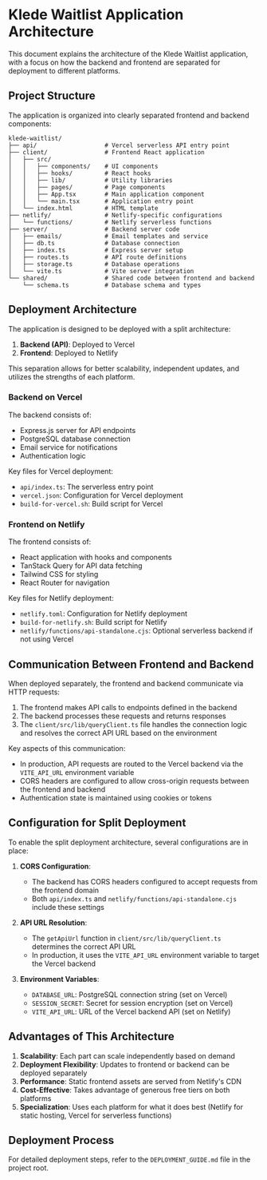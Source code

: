# Klede Waitlist Application Architecture

This document explains the architecture of the Klede Waitlist application, with a focus on how the backend and frontend are separated for deployment to different platforms.

## Project Structure

The application is organized into clearly separated frontend and backend components:

```
klede-waitlist/
├── api/                   # Vercel serverless API entry point
├── client/                # Frontend React application
│   ├── src/
│   │   ├── components/    # UI components
│   │   ├── hooks/         # React hooks
│   │   ├── lib/           # Utility libraries
│   │   ├── pages/         # Page components
│   │   ├── App.tsx        # Main application component
│   │   └── main.tsx       # Application entry point
│   └── index.html         # HTML template
├── netlify/               # Netlify-specific configurations
│   └── functions/         # Netlify serverless functions
├── server/                # Backend server code
│   ├── emails/            # Email templates and service
│   ├── db.ts              # Database connection
│   ├── index.ts           # Express server setup
│   ├── routes.ts          # API route definitions
│   ├── storage.ts         # Database operations
│   └── vite.ts            # Vite server integration
└── shared/                # Shared code between frontend and backend
    └── schema.ts          # Database schema and types
```

## Deployment Architecture

The application is designed to be deployed with a split architecture:

1. **Backend (API)**: Deployed to Vercel
2. **Frontend**: Deployed to Netlify

This separation allows for better scalability, independent updates, and utilizes the strengths of each platform.

### Backend on Vercel

The backend consists of:

- Express.js server for API endpoints
- PostgreSQL database connection
- Email service for notifications
- Authentication logic

Key files for Vercel deployment:
- `api/index.ts`: The serverless entry point
- `vercel.json`: Configuration for Vercel deployment
- `build-for-vercel.sh`: Build script for Vercel

### Frontend on Netlify

The frontend consists of:

- React application with hooks and components
- TanStack Query for API data fetching
- Tailwind CSS for styling
- React Router for navigation

Key files for Netlify deployment:
- `netlify.toml`: Configuration for Netlify deployment
- `build-for-netlify.sh`: Build script for Netlify
- `netlify/functions/api-standalone.cjs`: Optional serverless backend if not using Vercel

## Communication Between Frontend and Backend

When deployed separately, the frontend and backend communicate via HTTP requests:

1. The frontend makes API calls to endpoints defined in the backend
2. The backend processes these requests and returns responses
3. The `client/src/lib/queryClient.ts` file handles the connection logic and resolves the correct API URL based on the environment

Key aspects of this communication:

- In production, API requests are routed to the Vercel backend via the `VITE_API_URL` environment variable
- CORS headers are configured to allow cross-origin requests between the frontend and backend
- Authentication state is maintained using cookies or tokens

## Configuration for Split Deployment

To enable the split deployment architecture, several configurations are in place:

1. **CORS Configuration**: 
   - The backend has CORS headers configured to accept requests from the frontend domain
   - Both `api/index.ts` and `netlify/functions/api-standalone.cjs` include these settings

2. **API URL Resolution**:
   - The `getApiUrl` function in `client/src/lib/queryClient.ts` determines the correct API URL
   - In production, it uses the `VITE_API_URL` environment variable to target the Vercel backend

3. **Environment Variables**:
   - `DATABASE_URL`: PostgreSQL connection string (set on Vercel)
   - `SESSION_SECRET`: Secret for session encryption (set on Vercel)
   - `VITE_API_URL`: URL of the Vercel backend API (set on Netlify)

## Advantages of This Architecture

1. **Scalability**: Each part can scale independently based on demand
2. **Deployment Flexibility**: Updates to frontend or backend can be deployed separately
3. **Performance**: Static frontend assets are served from Netlify's CDN
4. **Cost-Effective**: Takes advantage of generous free tiers on both platforms
5. **Specialization**: Uses each platform for what it does best (Netlify for static hosting, Vercel for serverless functions)

## Deployment Process

For detailed deployment steps, refer to the `DEPLOYMENT_GUIDE.md` file in the project root.